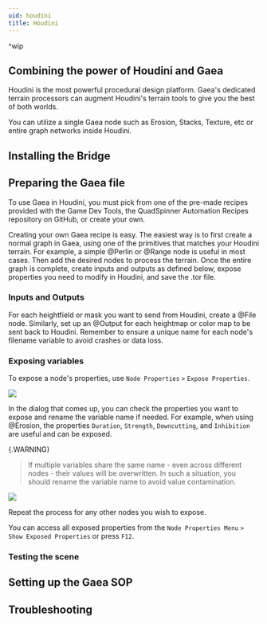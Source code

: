 ```yaml
---
uid: houdini
title: Houdini
---
```

^wip

## Combining the power of Houdini and Gaea

Houdini is the most powerful procedural design platform. Gaea's dedicated terrain processors can augment Houdini's terrain tools to give you the best of both worlds.

You can utilize a single Gaea node such as Erosion, Stacks, Texture, etc or entire graph networks inside Houdini.

## Installing the Bridge

## Preparing the Gaea file

To use Gaea in Houdini, you must pick from one of the pre-made recipes provided with the Game Dev Tools, the QuadSpinner Automation Recipes repository on GitHub, or create your own.

Creating your own Gaea recipe is easy. The easiest way is to first create a normal graph in Gaea, using one of the primitives that matches your Houdini terrain. For example, a simple @Perlin or @Range node is useful in most cases. Then add the desired nodes to process the terrain. Once the entire graph is complete, create inputs and outputs as defined below, expose properties you need to modify in Houdini, and save the .tor file.

### Inputs and Outputs

For each heightfield or mask you want to send from Houdini, create a @File node. Similarly, set up an @Output for each heightmap or color map to be sent back to Houdini. Remember to ensure a unique name for each node's filename variable to avoid crashes or data loss.

### Exposing variables

To expose a node's properties, use `Node Properties` `>` `Expose Properties`.

![](/images/ui/automation-expose-menu.webp)

In the dialog that comes up, you can check the properties you want to expose and rename the variable name if needed. For example, when using @Erosion, the properties `Duration`, `Strength`, `Downcutting`, and `Inhibition` are useful and can be exposed.

{.WARNING}
> If multiple variables share the same name - even across different nodes - their values will be overwritten. In such a situation, you should rename the variable name to avoid value contamination.

![](/images/ui/automation-expose-dialog.webp)

Repeat the process for any other nodes you wish to expose.

You can access all exposed properties from the `Node Properties Menu` `>` `Show Exposed Properties` or press `F12`.

### Testing the scene

## Setting up the Gaea SOP

## Troubleshooting